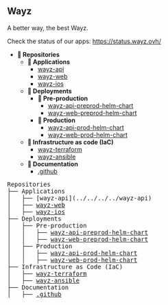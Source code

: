 ## Wayz
A better way, the best Wayz.

Check the status of our apps: https://status.wayz.ovh/

- **📂 Repositories**
  - **📁 Applications**
    - [wayz-api](../../../../wayz-api)
    - [wayz-web](../../../../wayz-web)
    - [wayz-ios](../../../../wayz-ios)
  - **📁 Deployments**
    - **📁 Pre-production**
      - [wayz-api-preprod-helm-chart](../../../../wayz-api-preprod-helm-chart)
      - [wayz-web-preprod-helm-chart](../../../../wayz-web-preprod-helm-chart)
    - **📁 Production**
      - [wayz-api-prod-helm-chart](../../../../wayz-api-prod-helm-chart)
      - [wayz-web-prod-helm-chart](../../../../wayz-web-prod-helm-chart)
  - **📁 Infrastructure as code (IaC)**
    - [wayz-terraform](../../../../wayz-terraform)
    - [wayz-ansible](../../../../wayz-ansible)
  - **📁 Documentation**
    - [.github](../../../../.github)


    
<pre>
Repositories
├── Applications
│   ├── [wayz-api](../../../../wayz-api)
│   ├── <a href="../../../../wayz-web">wayz-web</a>
│   ├── <a href="../../../../wayz-ios">wayz-ios</a>
├── Deployments
│   ├── Pre-production
│   │   ├── <a href="../../../../wayz-api-preprod-helm-chart">wayz-api-preprod-helm-chart</a>
│   │   ├── <a href="../../../../wayz-web-preprod-helm-chart">wayz-web-preprod-helm-chart</a>
│   ├── Production
│   │   ├── <a href="../../../../wayz-api-prod-helm-chart">wayz-api-prod-helm-chart</a>
│   │   ├── <a href="../../../../wayz-web-prod-helm-chart">wayz-web-prod-helm-chart</a>
├── Infrastructure as Code (IaC)
│   ├── <a href="../../../../wayz-terraform">wayz-terraform</a>
│   ├── <a href="../../../../wayz-ansible">wayz-ansible</a>
├── Documentation
│   ├── <a href="../../../../.github">.github</a>
</pre>
